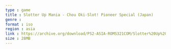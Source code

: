 ```yaml
---
type : game
title : Slotter Up Mania - Chou Oki-Slot! Pioneer Special (Japan)
genre : 
format : iso
region : asia
link : https://archive.org/download/PS2-ASIA-ROMS321COM/Slotter%20Up%20Mania%20-%20Chou%20Oki-Slot%21%20Pioneer%20Special%20%28Japan%29.7z
size : 28MB
---
```

